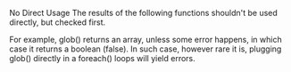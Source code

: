 No Direct Usage
The results of the following functions shouldn't be used directly, but checked first. 

For example, glob() returns an array, unless some error happens, in which case it returns a boolean (false). In such case, however rare it is, plugging glob() directly in a foreach() loops will yield errors.

<?php
    // Used without check : 
    foreach(glob('.') as $file) { /* do Something */ }.
    
    // Used without check : 
    $files = glob('.');
    if (!is_array($files)) {
        foreach($files as $file) { /* do Something */ }.
    }
?>
